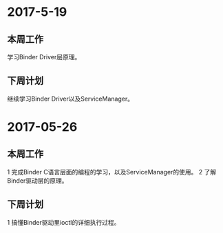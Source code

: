# 2017-5-19

## 本周工作

学习Binder Driver层原理。

## 下周计划

继续学习Binder Driver以及ServiceManager。

# 2017-05-26

## 本周工作

1 完成Binder C语言层面的编程的学习，以及ServiceManager的使用。
2 了解Binder驱动层的原理。

## 下周计划

1 搞懂Binder驱动里ioctl的详细执行过程。
